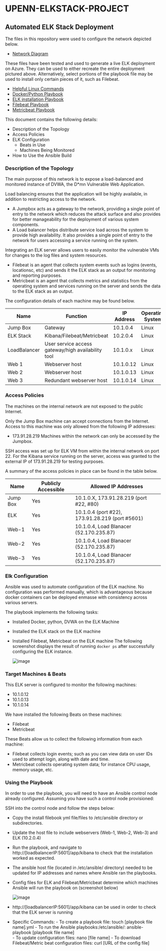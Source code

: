 # UPENN-ELKSTACK-PROJECT
## Automated ELK Stack Deployment

The files in this repository were used to configure the network depicted below.

- [Network Diagram](https://github.com/ozk649/UPENN-ELKSTACK-PROJECT/blob/f71233e2b248459e0c2bb7a4f38d19eaf9d070c1/Project1.png)

These files have been tested and used to generate a live ELK deployment on Azure. They can be used to either recreate the entire deployment pictured above. Alternatively, select portions of the playbook file may be used to install only certain pieces of it, such as Filebeat.

- [Helpful Linux Commands](https://github.com/ozk649/UPENN-ELKSTACK-PROJECT/blob/main/Bash/command-ssh-keygeneration.txt)
- [Docker/Python Playbook](https://github.com/ozk649/UPENN-ELKSTACK-PROJECT/blob/main/Ansible/pentest.yml)
- [ELK installation Playbook](https://github.com/ozk649/UPENN-ELKSTACK-PROJECT/blob/main/Ansible/install-ELK.yml)
- [Filebeat Playbook](https://github.com/ozk649/UPENN-ELKSTACK-PROJECT/blob/main/Ansible/filebeat-playbook.yml)
- [Metricbeat Playbook](https://github.com/ozk649/UPENN-ELKSTACK-PROJECT/blob/main/Ansible/metricbeat-playbook.yml)

This document contains the following details:
- Description of the Topology
- Access Policies
- ELK Configuration
  - Beats in Use
  - Machines Being Monitored
- How to Use the Ansible Build


### Description of the Topology

The main purpose of this network is to expose a load-balanced and monitored instance of DVWA, the D*mn Vulnerable Web Application.

Load balancing ensures that the application will be highly available, in addition to restricting access to the network.
- A Jumpbox acts as a gateway to the network, providing a single point of entry to the network which reduces the attack surface and also provides for better manageability for the deployment of various system components.
- A Load balancer helps distribute service load across the system to provide high availability. It also provides a single point of entry to the network for users accessing a service running on the system.

Integrating an ELK server allows users to easily monitor the vulnerable VMs for changes to the log files and system resources.
- Filebeat is an agent that collects system events such as logins (events, locationsc, etc)  and sends it the ELK stack as an output for monitoring and reporting purposes.
- Metricbeat is an agent that collects metrics and statistics from the operating system and services running on the server and sends the data to the ELK stack as an output.

The configuration details of each machine may be found below.


| Name         | Function                                            | IP Address | Operating System |
|----------    |-----------------------------------------------------|------------|------------------|
| Jump Box     | Gateway                                             | 10.1.0.4   | Linux            |
| ELK Stack    | Kibana/Filebeat/Metricbeat                          | 10.2.0.4   | Linux            |
| LoadBalancer | User service access gateway/high availability tool  | 10.1.0.x   | Linux            |
| Web 1        | Webserver host                                      | 10.1.0.12  | Linux            |
| Web 2        | Webserver host                                      | 10.1.0.13  | Linux            |
| Web 3        | Redundant webserver host                            | 10.1.0.14  | Linux            |

### Access Policies

The machines on the internal network are not exposed to the public Internet. 

Only the Jump Box machine can accept connections from the Internet. Access to this machine was only allowed from the following IP addresses:
- 173.91.28.219
Machines within the network can only be accessed by the Jumpbox.

SSH access was set up for ELK VM from within the internal network on port 22. For the Kibana service running on the server, access was granted to the external IP of 173.91.28.219 for testing purposes.

A summary of the access policies in place can be found in the table below.

| Name     | Publicly Accessible | Allowed IP Addresses                           |
|----------|---------------------|----------------------------------------------- | 
| Jump Box | Yes                 | 10.1.0.X, 173.91.28.219 (port #22, #80)        |
| ELK      | Yes                 | 10.1.0.4 (port #22), 173.91.28.219 (port #5601)|
| Web-1    | Yes                 | 10.1.0.4, Load Blanacer (52.170.235.87)        |
| Web-2    | Yes                 | 10.1.0.4, Load Blanacer (52.170.235.87)        |
| Web-3    | Yes                 | 10.1.0.4, Load Blanacer (52.170.235.87)        |
### Elk Configuration

Ansible was used to automate configuration of the ELK machine. No configuration was performed manually, which is advantageous because docker containers can be deployed enmasse with consistency across various servers.

The playbook implements the following tasks:
- Installed Docker, python, DVWA on the ELK Machine
- Installed the ELK stack on the ELK machine
- lnstalled Filebeat, Metricbeat on the ELK machine
The following screenshot displays the result of running `docker ps` after successfully configuring the ELK instance.

  ![image](https://user-images.githubusercontent.com/44678341/159196357-ebcb4cef-5085-4c90-a1b3-f47ace5399ef.png)

### Target Machines & Beats
This ELK server is configured to monitor the following machines:
- 10.1.0.12
- 10.1.0.13
- 10.1.0.14

We have installed the following Beats on these machines:
- Filebeat
- Metricbeat

These Beats allow us to collect the following information from each machine:
- Filebeat collects login events; such as you can view data on user IDs used to attempt login, along with date and time.
- Metricbeat collects operating system data; for instance CPU usage, memory usage, etc.

### Using the Playbook
In order to use the playbook, you will need to have an Ansible control node already configured. Assuming you have such a control node provisioned: 

SSH into the control node and follow the steps below:
- Copy the install filebook yml file/files to /etc/ansible directory or subdirectories.
- Update the host file to include webservers (Web-1, Web-2, Web-3) and ELK (10.2.0.4)
- Run the playbook, and navigate to http://[loadbalancerIP:5601]/app/kibana to check that the installation worked as expected.
- The ansible host file (located in /etc/ansible/ directory) needed to be updated for IP addresses and names where Ansible ran the playbooks.
- Config files for ELK and Filebeat/Metricbeat determine which machines Ansible will run the playbook on (screenshot below)

    ![image](https://user-images.githubusercontent.com/44678341/159197539-70064e61-a55a-412c-87f5-17a205426429.png)

- http://[loadbalancerIP:5601]/app/kibana can be used in order to check that the ELK server is running

- Specific Commands:
        - To create a playbook file: touch [playbook file name].yml
        - To run the Ansible playbooks:/etc/ansible/: ansible-playbook [playbook file name]   
        - To update configuration files: nano [file name]
        - To download Filebeat/Metric beat configuration files: curl [URL of the config file] 
